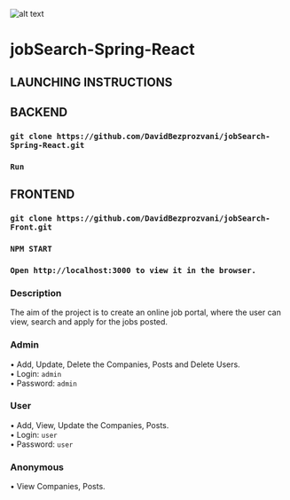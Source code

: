 
![alt text](https://github.com/DavidBezprozvani/jobSearch-Front/blob/main/public/JOBER.svg)
# jobSearch-Spring-React

## LAUNCHING INSTRUCTIONS
## BACKEND<br/>
### `git clone https://github.com/DavidBezprozvani/jobSearch-Spring-React.git`<br/>
### `Run`<br/>

## FRONTEND<br/>
### `git clone https://github.com/DavidBezprozvani/jobSearch-Front.git`<br/>
### `NPM START` <br/>
### `Open http://localhost:3000 to view it in the browser.` <br/>

### Description

The aim of the project is to create an online job portal, where the user can view, search and apply for the jobs posted. 

### Admin
•	Add, Update, Delete the Companies, Posts and Delete Users. <br/>
  •	Login: `admin`<br/>
  •	Password: `admin`<br/>


### User
•	Add, View, Update the Companies, Posts.<br/>
  •	Login: `user`<br/>
  •	Password: `user`<br/>

### Anonymous<br/>
•	View Companies, Posts.



